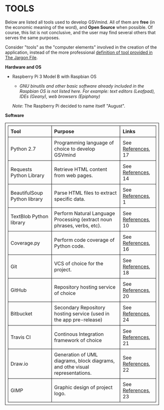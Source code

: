 TOOLS
=====

Below are listed all tools used to develop GSVmind. All of them are __free__ 
(in the economic meaning of the word), and __Open Source__ when possible.
Of course, this list is not conclusive, and the user may find several others that serves the same purposes.

Consider "tools" as the "computer elements" involved in the creation of the application, instead
of the more professional [definition of tool provided in The Jargon File](http://catb.org/jargon/html/T/tool.html).

**Hardware and OS**
- Raspberry Pi 3 Model B with Raspbian OS
    -    _GNU binutils and other basic software already included in the Raspbian OS is not listed here.
	  For example: text editors (Leafpad), IDEs (Geany), web browsers (Epiphany)_

    _Note_: The Raspberry Pi decided to name itself "August".

**Software**
   
<style>
table, th, td {
    border: 1px solid black;
    text-align: left;
    padding: 8px;
}
</style>

<table style="width:100%">
    <tr>
        <th>Tool</th>
        <th>Purpose</th>
        <th>Links</th>
    </tr>
    <tr>
        <td>Python 2.7</td>
        <td>Programming language of choice to develop GSVmind</td>
        <td> See <a href="https://github.com/amcajal/gsvmind/wiki/References">References</a>, 17 </td>
    </tr>
    <tr>
        <td>Requests Python Library</td>
        <td>Retrieve HTML content from web pages.</td> 
        <td>See <a href="https://github.com/amcajal/gsvmind/wiki/References">References</a>, 14</td>
    </tr>
    <tr>
        <td>BeautifulSoup Python library</td> 
        <td>Parse HTML files to extract specific data.</td> 
        <td>See <a href="https://github.com/amcajal/gsvmind/wiki/References">References</a>, 1</td>    
    </tr>
    <tr>
        <td>TextBlob Python library</td>  
        <td>Perform Natural Language Processing (extract noun phrases, verbs, etc).</td>  
        <td>See <a href="https://github.com/amcajal/gsvmind/wiki/References">References</a>, 10</td>   
    </tr>
    <tr>
        <td>Coverage.py</td> 
        <td>Perform code coverage of Python code.</td>
        <td>See <a href="https://github.com/amcajal/gsvmind/wiki/References">References</a>, 16</td>   
    </tr>
    <tr>
        <td>Git</td> 
        <td>VCS of choice for the project.</td>  
        <td>See <a href="https://github.com/amcajal/gsvmind/wiki/References">References</a>, 18</td>
    </tr>
    <tr>
        <td>GitHub</td>
        <td>Repository hosting service of choice</td>
        <td>See <a href="https://github.com/amcajal/gsvmind/wiki/References">References</a>, 20</td>  
    </tr>
    <tr>
        <td>Bitbucket</td>
        <td>Secondary Repository hosting service (used in the app pre-release)</td>
        <td>See <a href="https://github.com/amcajal/gsvmind/wiki/References">References</a>, 24</td>    
    </tr>
    <tr>
        <td>Travis CI</td>  
        <td>Continous Integration framework of choice</td>
        <td>See <a href="https://github.com/amcajal/gsvmind/wiki/References">References</a>, 21</td>    
    </tr>
    <tr>
        <td>Draw.io</td> 
        <td>Generation of UML diagrams, block diagrams, and othe visual representations.</td> 
        <td>See <a href="https://github.com/amcajal/gsvmind/wiki/References">References</a>, 22</td>   
    </tr>
    <tr>
        <td>GIMP</td>
        <td>Graphic design of project logo.</td> 
        <td>See <a href="https://github.com/amcajal/gsvmind/wiki/References">References</a>, 23</td> 
    </tr>
</table>